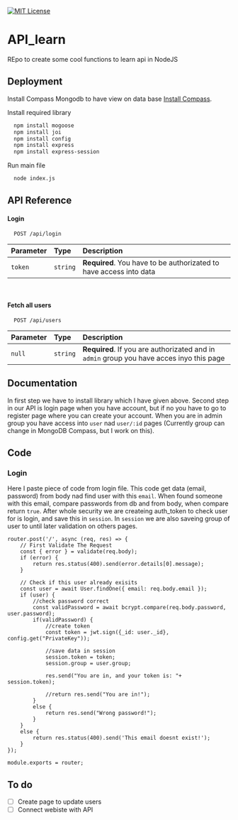 [![MIT License](https://img.shields.io/badge/License-MIT-green.svg)](https://choosealicense.com/licenses/mit/)

# API_learn

REpo to create some cool functions to learn api in NodeJS


## Deployment

Install Compass Mongodb to have view on data base
[Install Compass](https://www.mongodb.com/try/download/compass).

Install required library

```bash
  npm install mogoose
  npm install joi
  npm install config
  npm install express
  npm install express-session
```

Run main file
```bash
  node index.js
```
## API Reference

#### Login 

```
  POST /api/login
```

| Parameter | Type     | Description                |
| :-------- | :------- | :------------------------- |
| `token`   | `string` | **Required**. You have to be authorizated to have access into data |

</br>


#### Fetch all users

```
  POST /api/users
```

| Parameter | Type     | Description                       |
| :-------- | :------- | :-------------------------------- |
| `null`    | `string` | **Required**. If you are authorizated and in `admin` group you have acces inyo this page |



## Documentation
In first step we have to install library which I have given above.
Second step in our API is login page when you have account, but if no you have to go to register page where you can create your account.
When you are in admin group you have access into `user` nad `user/:id` pages (Currently group can change in MongoDB Compass, but I work on this).


## Code

### Login

Here I paste piece of code from login file. This code get data (email, password) from body nad find user with this `email`.
When found someone with this email, compare passwords from db and from body, when compare return `true`.
After whole security we are createing auth_token to check user for is login, and save this in `session`.
In `session` we are also saveing group of user to until later validation on others pages.

```node
router.post('/', async (req, res) => {
    // First Validate The Request
    const { error } = validate(req.body);
    if (error) {
        return res.status(400).send(error.details[0].message);
    }

    // Check if this user already exisits
    const user = await User.findOne({ email: req.body.email });
    if (user) {
        //check password correct
        const validPassword = await bcrypt.compare(req.body.password, user.password);
        if(validPassword) {
            //create token
            const token = jwt.sign({_id: user._id}, config.get("PrivateKey"));

            //save data in session
            session.token = token;
            session.group = user.group;

            res.send("You are in, and your token is: "+ session.token);

            //return res.send("You are in!");
        }
        else {
            return res.send("Wrong password!");
        }
    } 
    else {
        return res.status(400).send('This email doesnt exist!');
    }
});

module.exports = router;
```

## To do
- [ ] Create page to update users
- [ ] Connect webiste with API
